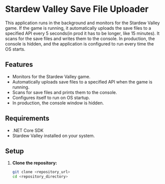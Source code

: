 # Stardew Valley Save File Uploader

This application runs in the background and monitors for the Stardew Valley game. If the game is running, it automatically uploads the save files to a specified API every 5 seconds(in prod it has to be longer, like 15 minutes). It scans for the save files and writes them to the console. In production, the console is hidden, and the application is configured to run every time the OS starts.

## Features

- Monitors for the Stardew Valley game.
- Automatically uploads save files to a specified API when the game is running.
- Scans for save files and prints them to the console.
- Configures itself to run on OS startup.
- In production, the console window is hidden.

## Requirements

- .NET Core SDK
- Stardew Valley installed on your system.

## Setup

1. **Clone the repository:**
   ```bash
   git clone <repository_url>
   cd <repository_directory>
